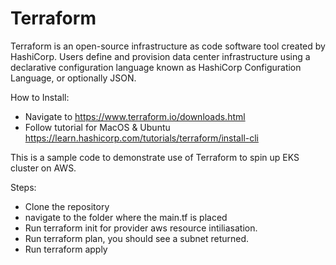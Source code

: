 # Terraform

Terraform is an open-source infrastructure as code software tool created by HashiCorp. Users define and provision data center infrastructure using a declarative configuration language known as HashiCorp Configuration Language, or optionally JSON.

How to Install:
- Navigate to https://www.terraform.io/downloads.html
- Follow tutorial for MacOS & Ubuntu https://learn.hashicorp.com/tutorials/terraform/install-cli 


This is a sample code to demonstrate use of Terraform to spin up EKS cluster on AWS.

Steps: 
- Clone the repository
- navigate to the folder where the main.tf is placed
- Run terraform init for provider aws resource intiliasation.
- Run terraform plan, you should see a subnet returned.
- Run terraform apply
